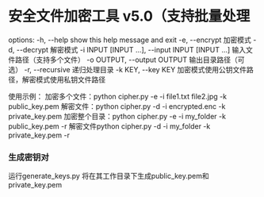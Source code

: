 # 安全文件加密工具 v5.0（支持批量处理

options:
  -h, --help            show this help message and exit
  -e, --encrypt         加密模式
  -d, --decrypt         解密模式
  -i INPUT [INPUT ...], --input INPUT [INPUT ...]
                        输入文件路径（支持多个文件）
  -o OUTPUT, --output OUTPUT
                        输出目录路径（可选）
  -r, --recursive       递归处理目录
  -k KEY, --key KEY     加密模式使用公钥文件路径，解密模式使用私钥文件路径

使用示例： 加密多个文件：python cipher.py -e -i file1.txt file2.jpg -k public_key.pem 解密文件：python cipher.py -d -i encrypted.enc -k
private_key.pem
           加密整个目录：python cipher.py -e -i my_folder -k public_key.pem -r 解密文件python cipher.py -d -i my_folder -k private_key.pem -r

### 生成密钥对
运行generate_keys.py  将在其工作目录下生成public_key.pem和private_key.pem
